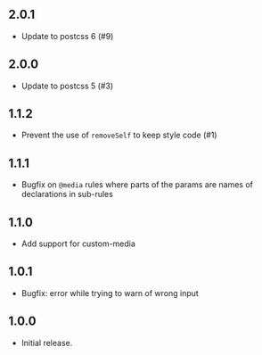 ## 2.0.1
* Update to postcss 6 (#9)

## 2.0.0
* Update to postcss 5 (#3)

## 1.1.2
* Prevent the use of `removeSelf` to keep style code (#1)

## 1.1.1
* Bugfix on `@media` rules where parts of the params are names of declarations in sub-rules

## 1.1.0
* Add support for custom-media

## 1.0.1
* Bugfix: error while trying to warn of wrong input

## 1.0.0
* Initial release.

